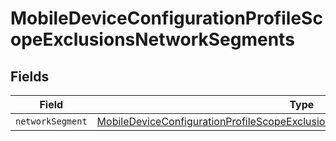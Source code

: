 # MobileDeviceConfigurationProfileScopeExclusionsNetworkSegments


## Fields

| Field                                                                                                                                                                               | Type                                                                                                                                                                                | Required                                                                                                                                                                            | Description                                                                                                                                                                         |
| ----------------------------------------------------------------------------------------------------------------------------------------------------------------------------------- | ----------------------------------------------------------------------------------------------------------------------------------------------------------------------------------- | ----------------------------------------------------------------------------------------------------------------------------------------------------------------------------------- | ----------------------------------------------------------------------------------------------------------------------------------------------------------------------------------- |
| `networkSegment`                                                                                                                                                                    | [MobileDeviceConfigurationProfileScopeExclusionsNetworkSegmentsNetworkSegment](../../models/shared/mobiledeviceconfigurationprofilescopeexclusionsnetworksegmentsnetworksegment.md) | :heavy_minus_sign:                                                                                                                                                                  | N/A                                                                                                                                                                                 |